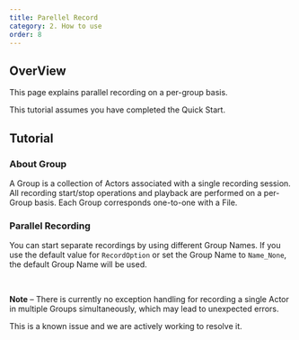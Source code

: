 ```yaml
---
title: Parellel Record
category: 2. How to use
order: 8
---
```



## OverView

This page explains parallel recording on a per-group basis.

This tutorial assumes you have completed the Quick Start.


## Tutorial

### About Group

A Group is a collection of Actors associated with a single recording session. All recording start/stop operations and playback are performed on a per-Group basis. Each Group corresponds one-to-one with a File.

### Parallel Recording

You can start separate recordings by using different Group Names.
If you use the default value for `RecordOption` or set the Group Name to `Name_None`, the default Group Name will be used.

<br/>

**Note** – There is currently no exception handling for recording a single Actor in multiple Groups simultaneously, which may lead to unexpected errors.

This is a known issue and we are actively working to resolve it.